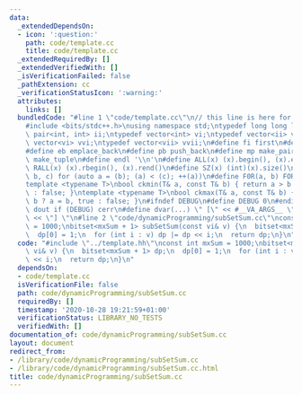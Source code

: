 ```yaml
---
data:
  _extendedDependsOn:
  - icon: ':question:'
    path: code/template.cc
    title: code/template.cc
  _extendedRequiredBy: []
  _extendedVerifiedWith: []
  _isVerificationFailed: false
  _pathExtension: cc
  _verificationStatusIcon: ':warning:'
  attributes:
    links: []
  bundledCode: "#line 1 \"code/template.cc\"\n// this line is here for a reason\n\
    #include <bits/stdc++.h>\nusing namespace std;\ntypedef long long ll;\ntypedef\
    \ pair<int, int> ii;\ntypedef vector<int> vi;\ntypedef vector<ii> vii;\ntypedef\
    \ vector<vi> vvi;\ntypedef vector<vii> vvii;\n#define fi first\n#define se second\n\
    #define eb emplace_back\n#define pb push_back\n#define mp make_pair\n#define mt\
    \ make_tuple\n#define endl '\\n'\n#define ALL(x) (x).begin(), (x).end()\n#define\
    \ RALL(x) (x).rbegin(), (x).rend()\n#define SZ(x) (int)(x).size()\n#define FOR(a,\
    \ b, c) for (auto a = (b); (a) < (c); ++(a))\n#define F0R(a, b) FOR (a, 0, (b))\n\
    template <typename T>\nbool ckmin(T& a, const T& b) { return a > b ? a = b, true\
    \ : false; }\ntemplate <typename T>\nbool ckmax(T& a, const T& b) { return a <\
    \ b ? a = b, true : false; }\n#ifndef DEBUG\n#define DEBUG 0\n#endif\n#define\
    \ dout if (DEBUG) cerr\n#define dvar(...) \" [\" << #__VA_ARGS__ \": \" << (__VA_ARGS__)\
    \ << \"] \"\n#line 2 \"code/dynamicProgramming/subSetSum.cc\"\nconst int mxSum\
    \ = 1000;\nbitset<mxSum + 1> subSetSum(const vi& v) {\n  bitset<mxSum + 1> dp;\n\
    \  dp[0] = 1;\n  for (int i : v) dp |= dp << i;\n  return dp;\n}\n"
  code: "#include \"../template.hh\"\nconst int mxSum = 1000;\nbitset<mxSum + 1> subSetSum(const\
    \ vi& v) {\n  bitset<mxSum + 1> dp;\n  dp[0] = 1;\n  for (int i : v) dp |= dp\
    \ << i;\n  return dp;\n}\n"
  dependsOn:
  - code/template.cc
  isVerificationFile: false
  path: code/dynamicProgramming/subSetSum.cc
  requiredBy: []
  timestamp: '2020-10-28 19:21:59+01:00'
  verificationStatus: LIBRARY_NO_TESTS
  verifiedWith: []
documentation_of: code/dynamicProgramming/subSetSum.cc
layout: document
redirect_from:
- /library/code/dynamicProgramming/subSetSum.cc
- /library/code/dynamicProgramming/subSetSum.cc.html
title: code/dynamicProgramming/subSetSum.cc
---
```

